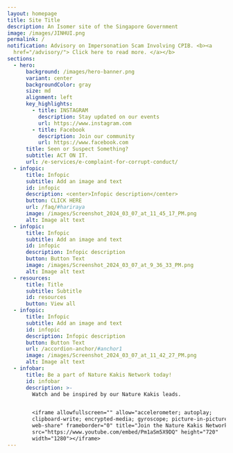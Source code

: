 ```yaml
---
layout: homepage
title: Site Title
description: An Isomer site of the Singapore Government
image: /images/JINHUI.png
permalink: /
notification: Advisory on Impersonation Scam Involving CPIB. <b><a
  href="/advisory/"> Click here to read more. </a></b>
sections:
  - hero:
      background: /images/hero-banner.png
      variant: center
      backgroundColor: gray
      size: md
      alignment: left
      key_highlights:
        - title: INSTAGRAM
          description: Stay updated on our events
          url: https://www.instagram.com
        - title: Facebook
          description: Join our community
          url: https://www.facebook.com
      title: Seen or Suspect Something?
      subtitle: ACT ON IT.
      url: /e-services/e-complaint-for-corrupt-conduct/
  - infopic:
      title: Infopic
      subtitle: Add an image and text
      id: infopic
      description: <center>Infopic description</center>
      button: CLICK HERE
      url: /faq/#hariraya
      image: /images/Screenshot_2024_03_07_at_11_45_17_PM.png
      alt: Image alt text
  - infopic:
      title: Infopic
      subtitle: Add an image and text
      id: infopic
      description: Infopic description
      button: Button Text
      image: /images/Screenshot_2024_03_07_at_9_36_33_PM.png
      alt: Image alt text
  - resources:
      title: Title
      subtitle: Subtitle
      id: resources
      button: View all
  - infopic:
      title: Infopic
      subtitle: Add an image and text
      id: infopic
      description: Infopic description
      button: Button Text
      url: /accordion-anchor/#anchor1
      image: /images/Screenshot_2024_03_07_at_11_42_27_PM.png
      alt: Image alt text
  - infobar:
      title: Be a part of Nature Kakis Network today!
      id: infobar
      description: >-
        Watch and be inspired by our Nature Kakis leads.


        <iframe allowfullscreen="" allow="accelerometer; autoplay;
        clipboard-write; encrypted-media; gyroscope; picture-in-picture;
        web-share" frameborder="0" title="Join the Nature Kakis Network Today"
        src="https://www.youtube.com/embed/Pm1aSm5X9DQ" height="720"
        width="1280"></iframe>
---
```

